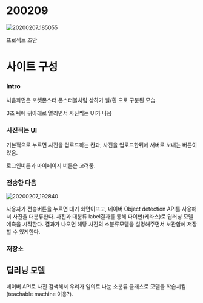 

# 200209

![20200207_185055](C:\Users\JMLAP\Downloads\20200207_185055.jpg)

프로젝트 초안



# 사이트 구성

### Intro

처음화면은 포켓몬스터 몬스터볼처럼 상하가 빨/흰 으로 구분된 모습. 

3초 뒤에 위아래로 열리면서 사진찍는 UI가 나옴



### 사진찍는 UI

기본적으로 누르면 사진을 업로드하는 칸과, 사진을 업로드한뒤에 서버로 보내는 버튼이 있음.

로그인버튼과 마이페이지 버튼은 고려중.



### 전송한 다음 

![20200207_192840](../../Downloads/20200207_192840.jpg)

사용자가 전송버튼을 누르면 대기 화면이뜨고, 네이버 Object detection API를 사용해서 사진을 대분류한다. 사진과 대분류 label결과를 통해 파이썬(케라스)로 딥러닝 모델 예측을 시작한다. 결과가 나오면 해당 사진의 소분류모델을 설명해주면서 보관함에 저장할 수 있게한다.



### 저장소





## 딥러닝 모델

네이버 API로 사진 검색해서 우리가 임의로 나눈 소분류 클래스로 모델을 학습시킴(teachable machine 이용?).

